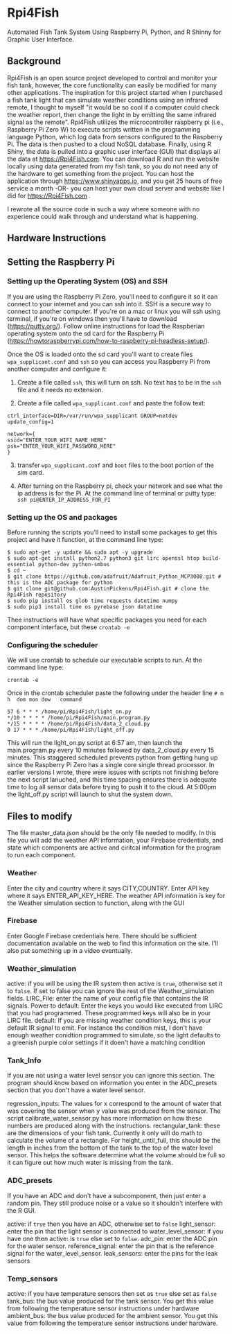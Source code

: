 # Rpi4Fish
Automated Fish Tank System Using Raspberry Pi, Python, and R Shinny for Graphic User Interface.

## Background
Rpi4Fish is an open source project developed to control and monitor your fish tank, however, the core functionality can easily be modified for many other applications. The inspiration for this project started when I purchased a fish tank light that can simulate weather conditions using an infrared remote, I thought to myself "it would be so cool if a computer could check the weather report, then change the light in by emitting the same infrared signal as the remote". Rpi4Fish utilizes the microcontroller raspberry pi (i.e., Raspberry Pi Zero W) to execute scripts written in the programming language Python, which log data from sensors configured to the Raspberry Pi. The data is then pushed to a cloud NoSQL database. Finally, using R Shiny, the data is pulled into a graphic user interface (GUI) that displays all the data at https://Rpi4Fish.com. You can download R and run the website locally using data generated from my fish tank, so you do not need any of the hardware to get something from the project. You can host the application through https://www.shinyapps.io, and you get 25 hours of free service a month -OR- you can host your own cloud server and website like I did for https://Rpi4Fish.com .

I rewrote all the source code in such a way where someone with no experience could walk through and understand what is happening. 

## Hardware Instructions

## Setting the Raspberry Pi

### Setting up the Operating System (OS) and SSH
If you are using the Raspberry Pi Zero, you'll need to configure it so it can connect to your internet and you can ssh into it. SSH is a secure way to connect to another computer. If you're on a mac or linux you will ssh using terminal, if you're on windows then you'll have to download (https://putty.org/). Follow online instructions for load the Raspberian operating system onto the sd card for the Raspberry Pi (https://howtoraspberrypi.com/how-to-raspberry-pi-headless-setup/). 

Once the OS is loaded onto the sd card you'll want to create files ```wpa_supplicant.conf``` and ```ssh``` so you can access you Raspberry Pi from another computer and configure it:

1) Create a file called ```ssh```, this will turn on ssh. No text has to be in the ```ssh``` file and it needs no extension.

2) Create a file called ```wpa_supplicant.conf``` and paste the follow text:
```
ctrl_interface=DIR=/var/run/wpa_supplicant GROUP=netdev
update_config=1

network={ 
ssid="ENTER_YOUR_WIFI_NAME_HERE" 
psk="ENTER_YOUR_WIFI_PASSWORD_HERE" 
}
```

3) transfer ```wpa_supplicant.conf``` and ```boot``` files to the boot portion of the sim card.

4) After turning on the Raspberry pi, check your network and see what the ip address is for the Pi. At the command line of terminal or putty type:
```ssh pi@ENTER_IP_ADDRESS_FOR_PI```

### Setting up the OS and packages

Before running the scripts you'll need to install some packages to get this project and have it function, at the command line type:
~~~
$ sudo apt-get -y update && sudo apt -y upgrade
$ sudo apt-get install python2.7 python3 git lirc openssl htop build-essential python-dev python-smbus
$ cd ~
$ git clone https://github.com/adafruit/Adafruit_Python_MCP3008.git # this is the ADC package for python
$ git clone git@github.com:AustinPickens/Rpi4Fish.git # clone the Rpi4Fish repository
$ sudo pip install os glob time requests datetime numpy
$ sudo pip3 install time os pyrebase json datatime
~~~~


Thee instructions will have what specific packages you need for each component interface, but these 
``` crontab -e ```

### Configuring the scheduler
We will use crontab to schedule our executable scripts to run. At the command line type:

``` crontab -e ```

Once in the crontab scheduler paste the following under the header line ```# m h  dom mon dow   command```

```
57 6 * * * /home/pi/Rpi4Fish/light_on.py
*/10 * * * * /home/pi/Rpi4Fish/main.program.py
*/15 * * * * /home/pi/Rpi4Fish/data_2_cloud.py
0 17 * * * /home/pi/Rpi4Fish/light_off.py
```

This will run the light_on.py script at 6:57 am, then launch the main.program.py every 10 minutes followed by data_2_cloud.py every 15 minutes. This staggered scheduled prevents python from getting hung up since the Raspberry Pi Zero has a single core single thread processor. In earlier versions I wrote, there were issues with scripts not finishing before the next script lanuched, and this time spacing ensures there is adequate time to log all sensor data before trying to push it to the cloud. At 5:00pm the light_off.py script will launch to shut the system down.

## Files to modify
The file master_data.json should be the only file needed to modify. In this file you will add the weather API information, your Firebase credentials, and state which components are active and ciritcal information for the program to run each component.

### Weather
Enter the city and country where it says CITY,COUNTRY. Enter API key where it says ENTER_API_KEY_HERE. The weather API information is key for the Weather simulation section to function, along with the GUI

### Firebase
Enter Google Firebase credentials here. There should be sufficient documentation available on the web to find this information on the site. I'll also put something up in a video eventually.

### Weather_simulation
active: if you will be using the IR system then active is ```true```, otherwise set it to ```false```. If set to false you can ignore the rest of the Weather_simulation fields.
LIRC_File: enter the name of your config file that contains the IR signals.
Power to default: Enter the keys you would like executed from LIRC that you had programmed. These programmed keys will also be in your LIRC file.
default: If you are missing weather condition keys, this is your default IR signal to emit. For instance the condition mist, I don't have enough weather conidtion programmed to simulate, so the light defaults to a greenish purple color settings if it doen't have a matching condition

### Tank_Info
If you are not using a water level sensor you can ignore this section. The program should know based on information you enter in the ADC_presets section that you don't have a water level sensor.

regression_inputs: The values for x correspond to the amount of water that was covering the sensor when y value was produced from the sensor. The script calibrate_water_sensor.py has more information on how these numbers are produced along with the instructions.
rectangular_tank: these are the dimensions of your fish tank. Currently it only will do math to calculate the volume of a rectangle. For height_until_full, this should be the length in inches from the bottom of the tank to the top of the water level sensor. This helps the software determine what the volume should be full so it can figure out how much water is missing from the tank.

### ADC_presets
If you have an ADC and don't have a subcomponent, then just enter a random pin. They still produce noise or a value so it shouldn't interfere with the R GUI.

active: if ```true``` then you have an ADC, otherwise set to ```false```
light_sensor: enter the pin that the light sensor is connected to
water_level_sensor: if you have one then active: is ```true``` else set to ```false```. adc_pin: enter the ADC pin for the water sensor.
reference_signal: enter the pin that is the reference signal for the water_level_sensor.
leak_sensors: enter the pins for the leak sensors

### Temp_sensors
active: if you have temperature sensors then set as ```true``` else set as ```false```
tank_bus: the bus value produced for the tank sensor. You get this value from following the temperature sensor instructions under hardware
ambient_bus: the bus value produced for the ambient sensor. You get this value from following the temperature sensor instructions under hardware.






